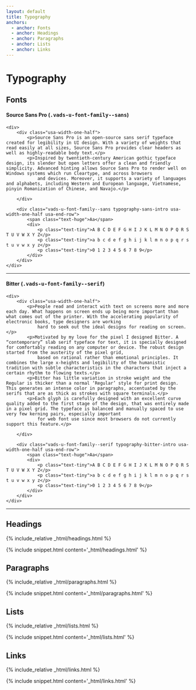```yaml
---
layout: default
title: Typography
anchors:
  - anchor: Fonts
  - anchor: Headings
  - anchor: Paragraphs
  - anchor: Lists
  - anchor: Links
---
```


# Typography

## Fonts




<section id="sans" class="usa-grid-full">
    <h4>Source Sans Pro (<tt>.vads-u-font-family--sans</tt>)</h4>

    <div>
        <div class="usa-width-one-half">
            <p>Source Sans Pro is an open-source sans serif typeface created for legibility in UI design. With a variety of weights that read easily at all sizes, Source Sans Pro provides clear headers as well as highly-readable body text.</p>
            <p>Inspired by twentieth-century American gothic typeface design, its slender but open letters offer a clean and friendly simplicity. Advanced hinting allows Source Sans Pro to render well on Windows systems which run Cleartype, and across browsers
                and devices. Moreover, it supports a variety of languages and alphabets, including Western and European language, Vietnamese, pinyin Romanization of Chinese, and Navajo.</p>

        </div>

        <div class="vads-u-font-family--sans typography-sans-intro usa-width-one-half usa-end-row">
            <span class="text-huge">Aa</span>
            <div>
                <p class="text-tiny">A B C D E F G H I J K L M N O P Q R S T U V W X Y Z</p>
                <p class="text-tiny">a b c d e f g h i j k l m n o p q r s t u v w x y z</p>
                <p class="text-tiny">0 1 2 3 4 5 6 7 8 9</p>
            </div>
        </div>
    </div>
</section>

---

<section class="usa-grid-full">
    <h4>Bitter (<tt>.vads-u-font-family--serif</tt>)</h4>

    <div>
        <div class="usa-width-one-half">
            <p>People read and interact with text on screens more and more each day. What happens on screen ends up being more important than what comes out of the printer. With the accelerating popularity of electronic books, type designers are working
                hard to seek out the ideal designs for reading on screen.</p>
            <p>Motivated by my love for the pixel I designed Bitter. A “contemporary” slab serif typeface for text, it is specially designed for comfortably reading on any computer or device. The robust design started from the austerity of the pixel grid,
                based on rational rather than emotional principles. It combines the large x-heights and legibility of the humanistic tradition with subtle characteristics in the characters that inject a certain rhythm to flowing texts.</p>
            <p>Bitter has little variation in stroke weight and the Regular is thicker than a normal ‘Regular’ style for print design. This generates an intense color in paragraphs, accentuated by the serifs that are as thick as strokes with square terminals.</p>
            <p>Each glyph is carefully designed with an excellent curve quality added to the first stage of the design, that was entirely made in a pixel grid. The typeface is balanced and manually spaced to use very few kerning pairs, especially important
                for web font use since most browsers do not currently support this feature.</p>

        </div>

        <div class="vads-u-font-family--serif typography-bitter-intro usa-width-one-half usa-end-row">
            <span class="text-huge">Aa</span>
            <div>
                <p class="text-tiny">A B C D E F G H I J K L M N O P Q R S T U V W X Y Z</p>
                <p class="text-tiny">a b c d e f g h i j k l m n o p q r s t u v w x y z</p>
                <p class="text-tiny">0 1 2 3 4 5 6 7 8 9</p>
            </div>
        </div>
    </div>
</section>

---


<style scoped>
    .text-tiny {
        margin: 5px initial 0;
    }

    .text-tiny:first-child {
        margin-top: 0;
    }

    .text-huge {
        font-size: 140px;
        line-height: 1.05;
    }

    .text-tiny {
        font-size: 15px;
    }

    .typography-serif-intro .text-huge {
        font-size: 120px;
        line-height: 1.275;
    }

    .typography-serif-intro .text-tiny {
        font-size: 13px;
    }

    .usa-grid-full {
      max-width: none;
    }
</style>



## Headings

<div class="site-c-showcase">
  {% include_relative _html/headings.html %}
</div>

{% include snippet.html content='_html/headings.html' %}

## Paragraphs

<div class="site-c-showcase">
  {% include_relative _html/paragraphs.html %}
</div>

{% include snippet.html content='_html/paragraphs.html' %}

## Lists
<div class="site-c-showcase">
  {% include_relative _html/lists.html %}
</div>

{% include snippet.html content='_html/lists.html' %}

## Links
<div class="site-c-showcase">
  {% include_relative _html/links.html %}
</div>

{% include snippet.html content='_html/links.html' %}